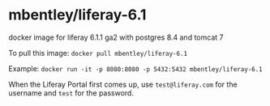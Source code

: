 mbentley/liferay-6.1
==================

docker image for liferay 6.1.1 ga2 with postgres 8.4 and tomcat 7

To pull this image:
`docker pull mbentley/liferay-6.1`

Example:
`docker run -it -p 8080:8080 -p 5432:5432 mbentley/liferay-6.1`

When the Liferay Portal first comes up, use `test@liferay.com` for the username and `test` for the password.
